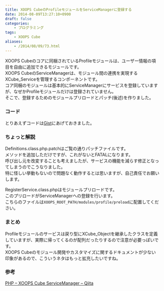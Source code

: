 ```yaml
---
title: XOOPS CubeのProfileモジュールをServiceManagerに登録する
date: 2014-08-09T13:27:10+0900
draft: false
categories: 
    - プログラミング
tags:
    - XOOPS Cube
aliases:
    - /2014/08/09/73.html
---
```


XOOPS Cubeのコアに同梱されているProfileモジュールは、ユーザー情報の項目を自由に追加できるモジュールです。  
XOOPS CubeのServiceManagerは、モジュール間の連携を実現するXCube_Serviceを管理するコンポーネントです。  
コア同梱のモジュールは基本的にServiceManagerにサービスを登録していますが、なぜかProfileモジュールだけは登録されていません。  
そこで、登録するためのモジュールプリロードとパッチ(後述)を作りました。

### コード
とりあえずコードは<a href="https://gist.github.com/maruTA-bis5/6e71d684be79578dff14" class="broken_link">Gist</a>にあげておきました。  
<script src="https://gist.github.com/maruTA-bis5/6e71d684be79578dff14.js"></script>

### ちょっと解説
Definitions.class.php.patchはご覧の通りパッチファイルです。  
メソッドを追加しただけですが、これがないとFATALになります。  
呼び出し元を改変することも考えましたが、サービスの機能を減らす修正となってしまうのでこうなりました。  
特に怪しい挙動もないので問題なく動作するとは思いますが、自己責任でお願いします。

RegisterService.class.phpはモジュールプリロードです。  
このプリロードがServiceManagerへの登録を行います。  
こちらのファイルは<code>XOOPS_ROOT_PATH/modules/profile/preload</code>に配置してください。  

### まとめ
Profileモジュールのサービスは戻り型にXCube_Objectを継承したクラスを定義していますが、実際に帰ってくるのが配列だったりするので注意が必要っぽいです。  
XOOPS Cubeのモジュール開発やカスタマイズに関するドキュメントが少ない印象があるので、こういうネタはもっと拡充したいですね。

### 参考
<a href="http://qiita.com/bluemooninc/items/b574852cc5760162a5f0">PHP &#8211; XOOPS Cube ServiceManager &#8211; Qiita</a>
